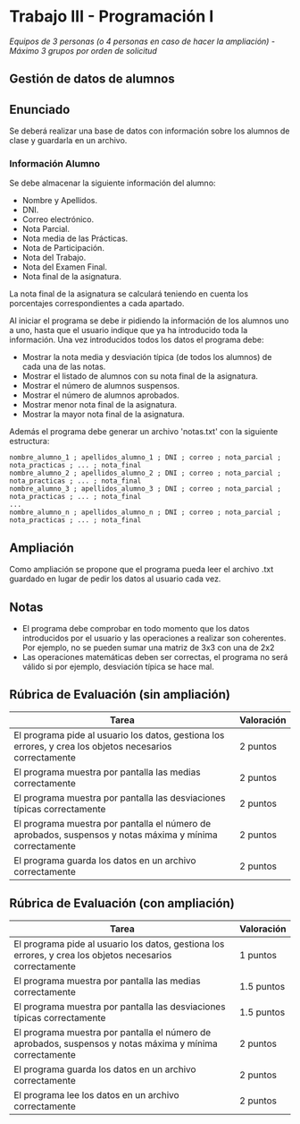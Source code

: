 # Trabajo III - Programación I

*Equipos de 3 personas (o 4 personas en caso de hacer la ampliación)* - *Máximo 3 grupos por orden de solicitud*

## Gestión de datos de alumnos

## Enunciado
Se deberá realizar una base de datos con información sobre los alumnos de clase y guardarla en un archivo.

### Información Alumno
Se debe almacenar la siguiente información del alumno:
   - Nombre y Apellidos.
   - DNI.
   - Correo electrónico.
   - Nota Parcial.
   - Nota media de las Prácticas.
   - Nota de Participación.
   - Nota del Trabajo.
   - Nota del Examen Final.
   - Nota final de la asignatura.
   
 La nota final de la asignatura se calculará teniendo en cuenta los porcentajes correspondientes a cada apartado.
 
 Al iniciar el programa se debe ir pidiendo la información de los alumnos uno a uno, 
 hasta que el usuario indique que ya ha introducido toda la información. Una vez introducidos todos los datos el programa debe:
 
   - Mostrar la nota media y desviación típica (de todos los alumnos) de cada una de las notas.
   - Mostrar el listado de alumnos con su nota final de la asignatura.
   - Mostrar el número de alumnos suspensos.
   - Mostrar el número de alumnos aprobados.
   - Mostrar menor nota final de la asignatura.
   - Mostrar la mayor nota final de la asignatura.
 
 Además el programa debe generar un archivo 'notas.txt' con la siguiente estructura:
 
    nombre_alumno_1 ; apellidos_alumno_1 ; DNI ; correo ; nota_parcial ; nota_practicas ; ... ; nota_final
    nombre_alumno_2 ; apellidos_alumno_2 ; DNI ; correo ; nota_parcial ; nota_practicas ; ... ; nota_final
    nombre_alumno_3 ; apellidos_alumno_3 ; DNI ; correo ; nota_parcial ; nota_practicas ; ... ; nota_final
    ...
    nombre_alumno_n ; apellidos_alumno_n ; DNI ; correo ; nota_parcial ; nota_practicas ; ... ; nota_final

## Ampliación
Como ampliación se propone que el programa pueda leer el archivo .txt guardado en lugar de pedir los datos al usuario cada vez.

## Notas
  - El programa debe comprobar en todo momento que los datos introducidos por el usuario y las operaciones a realizar son coherentes. Por ejemplo, no se pueden sumar una matriz de 3x3 con una de 2x2
  - Las operaciones matemáticas deben ser correctas, el programa no será válido si por ejemplo, desviación típica se hace mal.


## Rúbrica de Evaluación (sin ampliación)
| Tarea | Valoración  
| -- | -- |
|El programa pide al usuario los datos, gestiona los errores, y crea los objetos necesarios correctamente| 2 puntos  |
|El programa muestra por pantalla las medias correctamente  | 2 puntos |
|El programa muestra por pantalla las desviaciones típicas correctamente  | 2 puntos |
|El programa muestra por pantalla el número de aprobados, suspensos y notas máxima y mínima correctamente  | 2 puntos |
|El programa guarda los datos en un archivo correctamente  | 2 puntos |

## Rúbrica de Evaluación (con ampliación)
| Tarea | Valoración  
| -- | -- |
|El programa pide al usuario los datos, gestiona los errores, y crea los objetos necesarios correctamente| 1 puntos  |
|El programa muestra por pantalla las medias correctamente  | 1.5 puntos |
|El programa muestra por pantalla las desviaciones típicas correctamente  | 1.5 puntos |
|El programa muestra por pantalla el número de aprobados, suspensos y notas máxima y mínima correctamente  | 2 puntos |
|El programa guarda los datos en un archivo correctamente  | 2 puntos |
|El programa lee los datos en un archivo correctamente  | 2 puntos |
